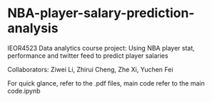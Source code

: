 # NBA-player-salary-prediction-analysis
IEOR4523 Data analytics course project: Using NBA player stat, performance and twitter feed to predict player salaries

Collaborators:
Ziwei Li,
Zhirui Cheng,
Zhe Xi,
Yuchen Fei

For quick glance, refer to the .pdf files, main code refer to the main code.ipynb
